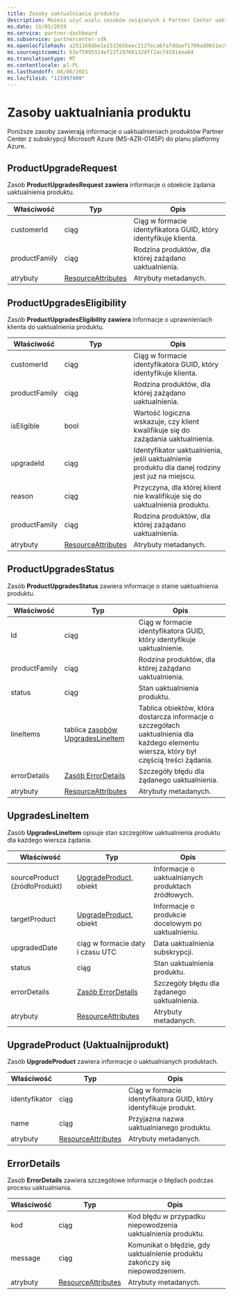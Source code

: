```yaml
---
title: Zasoby uaktualniania produktu
description: Możesz użyć wielu zasobów związanych z Partner Center uaktualnieniami produktu do planu platformy Azure. Należą do nich ProductUpgradeRequest, ProductUpgradesEligibility, ProductUpgradesStatus, UpgradesLineItem, UpgradeProduct i ErrorDetails.
ms.date: 11/01/2019
ms.service: partner-dashboard
ms.subservice: partnercenter-sdk
ms.openlocfilehash: a251168dbe1e153365beec212feca6fafddaef1700ad8651ec9d459aebf24600
ms.sourcegitcommit: 63ef5995314ef22f29768132dff2acf45914ea84
ms.translationtype: MT
ms.contentlocale: pl-PL
ms.lasthandoff: 08/06/2021
ms.locfileid: "115997400"
---
```

# <a name="product-upgrade-resources"></a>Zasoby uaktualniania produktu

Poniższe zasoby zawierają informacje o uaktualnieniach produktów Partner Center z subskrypcji Microsoft Azure (MS-AZR-0145P) do planu platformy Azure.

## <a name="productupgraderequest"></a>ProductUpgradeRequest

Zasób **ProductUpgradesRequest zawiera** informacje o obiekcie żądania uaktualnienia produktu.

| Właściwość      | Typ                                                          | Opis                                                |
|---------------|---------------------------------------------------------------|------------------------------------------------------------|
| customerId    | ciąg                                                        | Ciąg w formacie identyfikatora GUID, który identyfikuje klienta.      |
| productFamily | ciąg                                                        | Rodzina produktów, dla której zażądano uaktualnienia. |
| atrybuty    | [ResourceAttributes](utility-resources.md#resourceattributes) | Atrybuty metadanych.                                   |

## <a name="productupgradeseligibility"></a>ProductUpgradesEligibility

Zasób **ProductUpgradesEligibility zawiera** informacje o uprawnieniach klienta do uaktualnienia produktu.

| Właściwość      | Typ                                                          | Opis                                                                      |
|---------------|---------------------------------------------------------------|----------------------------------------------------------------------------------|
| customerId    | ciąg                                                        | Ciąg w formacie identyfikatora GUID, który identyfikuje klienta.                            |
| productFamily | ciąg                                                        | Rodzina produktów, dla której zażądano uaktualnienia.                       |
| isEligible    | bool                                                          | Wartość logiczna wskazuje, czy klient kwalifikuje się do zażądania uaktualnienia. |
| upgradeId     | ciąg                                                        | Identyfikator uaktualnienia, jeśli uaktualnienie produktu dla danej rodziny jest już na miejscu.        |
| reason        | ciąg                                                        | Przyczyna, dla której klient nie kwalifikuje się do uaktualnienia produktu.                |
| productFamily | ciąg                                                        | Rodzina produktów, dla której zażądano uaktualnienia.                       |
| atrybuty    | [ResourceAttributes](utility-resources.md#resourceattributes) | Atrybuty metadanych.                                                         |

## <a name="productupgradesstatus"></a>ProductUpgradesStatus

Zasób **ProductUpgradesStatus** zawiera informacje o stanie uaktualnienia produktu.

| Właściwość | Typ   | Opis                                          |
|----------|--------|------------------------------------------------------|
| Id       | ciąg | Ciąg w formacie identyfikatora GUID, który identyfikuje uaktualnienie. |
| productFamily       | ciąg                                                         | Rodzina produktów, dla której zażądano uaktualnienia.
| status              | ciąg                                                         | Stan uaktualnienia produktu.
| lineItems           | tablica [zasobów UpgradesLineItem](#upgradeslineitem)       | Tablica obiektów, która dostarcza informacje o szczegółach uaktualnienia dla każdego elementu wiersza, który był częścią treści żądania.
| errorDetails        | [Zasób ErrorDetails](#errordetails)                         | Szczegóły błędu dla żądanego uaktualnienia.
| atrybuty          | [ResourceAttributes](utility-resources.md#resourceattributes)  | Atrybuty metadanych. |

## <a name="upgradeslineitem"></a>UpgradesLineItem

Zasób **UpgradesLineItem** opisuje stan szczegółów uaktualnienia produktu dla każdego wiersza żądania.

| Właściwość      | Typ                                                          | Opis                                       |
|---------------|---------------------------------------------------------------|---------------------------------------------------|
| sourceProduct (źródłoProdukt) | [UpgradeProduct,](#upgradeproduct) obiekt                      | Informacje o uaktualnianych produktach źródłowych. |
| targetProduct | [UpgradeProduct,](#upgradeproduct) obiekt                      | Informacje o produkcie docelowym po uaktualnieniu.   |
| upgradedDate  | ciąg w formacie daty i czasu UTC                                | Data uaktualnienia subskrypcji.           |
| status        | ciąg                                                        | Stan uaktualnienia produktu.                |
| errorDetails  | [Zasób ErrorDetails](#errordetails)                        | Szczegóły błędu dla żądanego uaktualnienia.          |
| atrybuty    | [ResourceAttributes](utility-resources.md#resourceattributes) | Atrybuty metadanych.                          |

## <a name="upgradeproduct"></a>UpgradeProduct (Uaktualnijprodukt)

Zasób **UpgradeProduct** zawiera informacje o uaktualnianych produktach.

| Właściwość   | Typ                                                          | Opis                                          |
|------------|---------------------------------------------------------------|------------------------------------------------------|
| identyfikator         | ciąg                                                        | Ciąg w formacie identyfikatora GUID, który identyfikuje produkt. |
| name       | ciąg                                                        | Przyjazna nazwa uaktualnianego produktu.         |
| atrybuty | [ResourceAttributes](utility-resources.md#resourceattributes) | Atrybuty metadanych.                             |

## <a name="errordetails"></a>ErrorDetails

Zasób **ErrorDetails** zawiera szczegółowe informacje o błędach podczas procesu uaktualniania.

| Właściwość   | Typ                                                          | Opis                                       |
|------------|---------------------------------------------------------------|---------------------------------------------------|
| kod       | ciąg                                                        | Kod błędu w przypadku niepowodzenia uaktualnienia produktu.      |
| message    | ciąg                                                        | Komunikat o błędzie, gdy uaktualnienie produktu zakończy się niepowodzeniem. |
| atrybuty | [ResourceAttributes](utility-resources.md#resourceattributes) | Atrybuty metadanych.                          |
